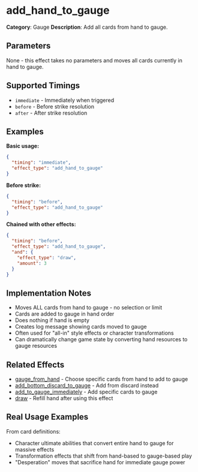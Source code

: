 # add_hand_to_gauge

**Category**: Gauge
**Description**: Add all cards from hand to gauge.

## Parameters

None - this effect takes no parameters and moves all cards currently in hand to gauge.

## Supported Timings

- `immediate` - Immediately when triggered
- `before` - Before strike resolution
- `after` - After strike resolution

## Examples

**Basic usage:**
```json
{
  "timing": "immediate",
  "effect_type": "add_hand_to_gauge"
}
```

**Before strike:**
```json
{
  "timing": "before",
  "effect_type": "add_hand_to_gauge"
}
```

**Chained with other effects:**
```json
{
  "timing": "before",
  "effect_type": "add_hand_to_gauge",
  "and": {
    "effect_type": "draw",
    "amount": 3
  }
}
```

## Implementation Notes

- Moves ALL cards from hand to gauge - no selection or limit
- Cards are added to gauge in hand order
- Does nothing if hand is empty
- Creates log message showing cards moved to gauge
- Often used for "all-in" style effects or character transformations
- Can dramatically change game state by converting hand resources to gauge resources

## Related Effects

- [gauge_from_hand](gauge_from_hand.md) - Choose specific cards from hand to add to gauge
- [add_bottom_discard_to_gauge](add_bottom_discard_to_gauge.md) - Add from discard instead
- [add_to_gauge_immediately](add_to_gauge_immediately.md) - Add specific cards to gauge
- [draw](../cards/draw.md) - Refill hand after using this effect

## Real Usage Examples

From card definitions:
- Character ultimate abilities that convert entire hand to gauge for massive effects
- Transformation effects that shift from hand-based to gauge-based play
- "Desperation" moves that sacrifice hand for immediate gauge power